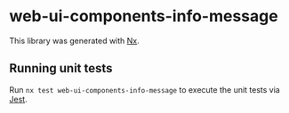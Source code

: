 # web-ui-components-info-message

This library was generated with [Nx](https://nx.dev).

## Running unit tests

Run `nx test web-ui-components-info-message` to execute the unit tests via [Jest](https://jestjs.io).
